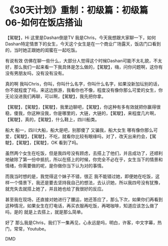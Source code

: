 # 《30天计划》重制：初级篇：初级篇06-如何在饭店搭讪

【駕駛】，Hi 这里是Dashan倒是TV 我是Chris，今天我想跟大家聊一下，如何Dashan特定情景下的女生，今天这个女生是在一个商业广场露天，饭店门口看到的，当时她正跟她的闺蜜在一起吃饭。

有说有效 仿佛在聊一些什么，大部分人觉得这个时候Dashan可能不太礼貌，不太好，那么我们一起来看一下我具体是怎么做的，【駕駛】，嗨，问你问题啊，这你有没有男朋友吗，没有没有没有。

真的啊 我叫Chris，你叫，你叫什么名字，你叫什么名字，如果没新加坛别的话，你不就程度了吗，来这边旅游，我看你也不像，程度没有像你那么可爱的女生，你无论没进我们再聊，可以啊，【駕駛】，我先把你拿。

【駕駛】，【駕駛】，【駕駛】，我里边聊吧，【駕駛】，你这种有多有效就把你赢得很稳，傻我，你这种没我，你是哪里的，大链，大链的，【駕駛】，来程度几片啊，【駕駛】，真的，【駕駛】，什么鞋上，四川船类。

船大 船一，四川大船，船大是吧，别那傻了 又骗我，船大女生 哪有像你那么可爱，【駕駛】，【駕駛】，不吃，就看你比较有眼缘吗，对了，改天出来约会，【駕駛】，【駕駛】，【駕駛】，OK 看到了吗。

虽然两个女生在吃饭，但是我四号没有顾虑，去搭上了他们，并且成功了，还顺利地破除了第一份中抵抗，所以在搭上的时候，你完全不必在乎，女生当下的情景和情绪，你需要做的呢，是你做你当下认为对的事情。

而我当时想的是，我觉得这个妹子不错，很正 我不能错过她，即便她在吃饭，这样一个情景下，我还是要去坚持我自己的想法，去认识她，所以我四号没有犹豫，就充失去就搭上她了，并且她也给了我很好的反应。

甚至我在现场，还直接对她进行了腰运，她还答应了，那么下次，如果你们再看到这种情况，如果女生在打电话，再买衣服再吃饭，再喝咖啡，知道应该怎么做了吗，是的 就是上去搭上，就是那么简单。

好了 那么我是Chris，我们下一集再见，心永远是吗，明白，许客，中文字幕，热门，常常，Youtube。

DMD